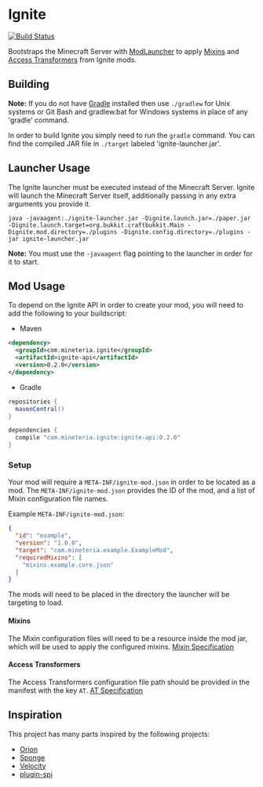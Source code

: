 Ignite
======
[![Build Status](https://travis-ci.com/Mineteria-Development/Ignite.svg?branch=master)](https://travis-ci.com/Mineteria-Development/Ignite)

Bootstraps the Minecraft Server with [ModLauncher] to apply [Mixins] and [Access Transformers] from Ignite mods.

## Building
__Note:__ If you do not have [Gradle] installed then use `./gradlew` for Unix systems or Git Bash and gradlew.bat for Windows systems in place of any 'gradle' command.

In order to build Ignite you simply need to run the `gradle` command. You can find the compiled JAR file in `./target` labeled 'ignite-launcher.jar'.

## Launcher Usage

The Ignite launcher must be executed instead of the Minecraft Server. Ignite will launch the Minecraft Server itself, additionally passing in any extra arguments you provide it.

`java -javaagent:./ignite-launcher.jar -Dignite.launch.jar=./paper.jar -Dignite.launch.target=org.bukkit.craftbukkit.Main -Dignite.mod.directory=./plugins -Dignite.config.directory=./plugins -jar ignite-launcher.jar`

**Note:** You must use the `-javaagent` flag pointing to the launcher in order for it to start.

## Mod Usage

To depend on the Ignite API in order to create your mod, you will need to add the following to your buildscript:

* Maven
```xml
<dependency>
  <groupId>com.mineteria.ignite</groupId>
  <artifactId>ignite-api</artifactId>
  <version>0.2.0</version>
</dependency>
```

* Gradle
```groovy
repositories {
  mavenCentral()
}

dependencies {
  compile "com.mineteria.ignite:ignite-api:0.2.0"
}
```

### Setup

Your mod will require a `META-INF/ignite-mod.json` in order to be located as a mod. The `META-INF/ignite-mod.json` provides the ID of the mod, and a list of Mixin configuration file names.

Example `META-INF/ignite-mod.json`:
```json
{
  "id": "example",
  "version": "1.0.0",
  "target": "com.mineteria.example.ExampleMod",
  "requiredMixins": [
    "mixins.example.core.json"
  ]
}
```

The mods will need to be placed in the directory the launcher will be targeting to load.

#### Mixins

The Mixin configuration files will need to be a resource inside the mod jar, which will be used to apply the configured mixins. [Mixin Specification]

#### Access Transformers

The Access Transformers configuration file path should be provided in the manifest with the key `AT`. [AT Specification]

## Inspiration

This project has many parts inspired by the following projects:

- [Orion]
- [Sponge]
- [Velocity]
- [plugin-spi]

[ModLauncher]: https://github.com/cpw/modlauncher
[Mixins]: https://github.com/SpongePowered/Mixin
[Access Transformers]: https://github.com/MinecraftForge/AccessTransformers
[Mixin Specification]: https://github.com/SpongePowered/Mixin/wiki/Introduction-to-Mixins---The-Mixin-Environment#mixin-configuration-files
[AT Specification]: https://github.com/MinecraftForge/AccessTransformers/blob/master/FMLAT.md

[Gradle]: https://www.gradle.org/
[Orion]: https://github.com/OrionMinecraft/Orion
[Sponge]: https://github.com/SpongePowered/Sponge
[Velocity]: https://github.com/VelocityPowered/Velocity
[plugin-spi]: https://github.com/SpongePowered/plugin-spi
